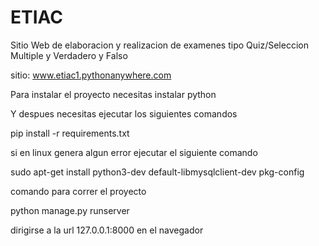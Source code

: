 # ETIAC

Sitio Web de elaboracion y realizacion de examenes tipo Quiz/Seleccion Multiple y Verdadero y Falso

sitio: www.etiac1.pythonanywhere.com

 Para instalar el proyecto necesitas instalar python
 
Y despues necesitas ejecutar los siguientes comandos

pip install -r requirements.txt

si en linux genera algun error ejecutar el siguiente comando 

sudo apt-get install python3-dev default-libmysqlclient-dev pkg-config

comando para correr el proyecto 

python manage.py runserver



dirigirse a la url 127.0.0.1:8000 en el navegador
